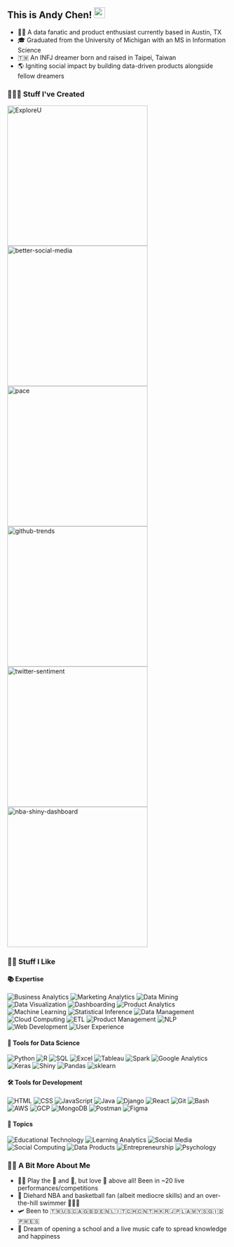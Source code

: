 <h2>
    This is Andy Chen!
    <img src="https://media.giphy.com/media/hvRJCLFzcasrR4ia7z/giphy.gif" width="25">
    <!--
    <p>
        <a href="https://www.linkedin.com/in/andy-te-hsuan-chen/" target="_blank"><img alt="LinkedIn" src="images/linkedin.png" width="30rem"></a>
        <a href="mailto:andy27479@gmail.com"><img alt="Gmail" src="images/email.png" width="30rem"></a>
        <a href="https://drive.google.com/file/d/1IZDXmhHigFrnB-wuSitgAyUxh-7_QzdN/view?usp=sharing" target="_blank"><img alt="Resume" src="images/attachment.png" width="30rem"></a>
    </p>
    -->
</h2>

- 🧑‍💻 A data fanatic and product enthusiast currently based in Austin, TX
- 🎓 Graduated from the University of Michigan with an MS in Information Science
- 🇹🇼 An INFJ dreamer born and raised in Taipei, Taiwan
- 🌎 Igniting social impact by building data-driven products alongside fellow dreamers

### 👨🏻‍💻 Stuff I've Created
<p align="left"> 
    <a href="https://github.com/andy-techen/ExploreU"><img width="320" src="https://github-readme-stats.vercel.app/api/pin/?username=andy-techen&repo=ExploreU&theme=ayu-mirage&hide_border=true" alt="ExploreU"></a>
    <a href="https://github.com/andy-techen/better-social-media"><img width="320" src="https://github-readme-stats.vercel.app/api/pin/?username=andy-techen&repo=better-social-media&theme=ayu-mirage&hide_border=true" alt="better-social-media"></a>
    <a href="https://github.com/andy-techen/pace"><img width="320" src="https://github-readme-stats.vercel.app/api/pin/?username=andy-techen&repo=pace&theme=ayu-mirage&hide_border=true" alt="pace"></a>
    <a href="https://github.com/andy-techen/github-trends"><img width="320" src="https://github-readme-stats.vercel.app/api/pin/?username=andy-techen&repo=github-trends&theme=ayu-mirage&hide_border=true" alt="github-trends"></a>
    <a href="https://github.com/andy-techen/twitter-sentiment"><img width="320" src="https://github-readme-stats.vercel.app/api/pin/?username=andy-techen&repo=twitter-sentiment&theme=ayu-mirage&hide_border=true" alt="twitter-sentiment"></a>
    <a href="https://github.com/andy-techen/nba-shiny-dashboard"><img width="320" src="https://github-readme-stats.vercel.app/api/pin/?username=andy-techen&repo=nba-shiny-dashboard&theme=ayu-mirage&hide_border=true" alt="nba-shiny-dashboard"></a>
</p>

### ✌🏻 Stuff I Like
#### 📚 Expertise
<p>
    <img alt="Business Analytics" src="https://img.shields.io/badge/Business%20Analytics-FF9900">
    <img alt="Marketing Analytics" src="https://img.shields.io/badge/Marketing%20Analytics-FF9900">
    <img alt="Data Mining" src="https://img.shields.io/badge/Data%20Mining-FF9900">
    <img alt="Data Visualization" src="https://img.shields.io/badge/Data%20Visualization-FF9900">
    <img alt="Dashboarding" src="https://img.shields.io/badge/Dashboarding-FF9900">
    <img alt="Product Analytics" src="https://img.shields.io/badge/Product%20Analytics-ffd700">
    <img alt="Machine Learning" src="https://img.shields.io/badge/Machine%20Learning-ffd700">
    <img alt="Statistical Inference" src="https://img.shields.io/badge/Statistical%20Inference-ffd700">
    <img alt="Data Management" src="https://img.shields.io/badge/Data%20Management-ffd700">
    <img alt="Cloud Computing" src="https://img.shields.io/badge/Cloud%20Computing-f0e68c">
    <img alt="ETL" src="https://img.shields.io/badge/ETL-f0e68c">
    <img alt="Product Management" src="https://img.shields.io/badge/Product%20Management-f0e68c">
    <img alt="NLP" src="https://img.shields.io/badge/NLP-f0e68c">
    <img alt="Web Development" src="https://img.shields.io/badge/Frontend%20Development-f0e68c">
    <img alt="User Experience" src="https://img.shields.io/badge/User%20Experience-f0e68c">
</p>

#### 🧮 Tools for Data Science
<p>
    <img alt="Python" src="https://img.shields.io/badge/Python-14354C.svg?logo=python&logoColor=white">
    <img alt="R" src="https://img.shields.io/badge/R-276DC3.svg?logo=r&logoColor=white">
    <img alt="SQL" src="https://custom-icon-badges.demolab.com/badge/SQL-025E8C.svg?logo=database&logoColor=white">
    <!--
    <img alt="MySQL" src="https://img.shields.io/badge/MySQL-00f.svg?logo=mysql&logoColor=white">
    <img alt="SQLite" src ="https://img.shields.io/badge/SQLite-07405e.svg?logo=sqlite&logoColor=white">
    -->
    <img alt="Excel" src="https://img.shields.io/badge/Excel-217346.svg?logo=microsoftexcel&logoColor=white">
    <img alt=Tableau src="https://img.shields.io/badge/Tableau-E97627.svg?logo=tableau&logoColor=white">
    <img alt="Spark" src="https://img.shields.io/badge/Spark-E25A1C.svg?logo=apachespark&logoColor=white">
    <img alt="Google Analytics" src="https://img.shields.io/badge/Google%20Analytics-E37400.svg?logo=googleanalytics&logoColor=white">
    <img alt="Keras" src="https://img.shields.io/badge/Keras-D00000.svg?logo=keras&logoColor=white">
    <img alt="Shiny" src="https://custom-icon-badges.demolab.com/badge/Shiny-FFFFFF?logo=shiny">
    <img alt="Pandas" src="https://img.shields.io/badge/Pandas-150458.svg?logo=pandas&logoColor=white">
    <img alt="sklearn" src="https://img.shields.io/badge/sklearn-F7931E.svg?logo=scikitlearn&logoColor=white">
    <!--
    <img alt="NumPy" src="https://img.shields.io/badge/NumPy-013243.svg?logo=numpy&logoColor=white">
    <img alt="Plotly" src="https://img.shields.io/badge/Plotly-3F4F75.svg?logo=plotly&logoColor=white">
    <img alt="Jupyter" src="https://img.shields.io/badge/Jupyter-F37626.svg?logo=Jupyter&logoColor=white">
    <img alt="ggplot2" src="https://custom-icon-badges.demolab.com/badge/ggplot2-1A162D?logo=ggplot2">
    -->
</p>

#### 🛠 Tools for Development
<p>
    <img alt="HTML" src="https://img.shields.io/badge/HTML-E34F26.svg?logo=html5&logoColor=white">
    <img alt="CSS" src="https://img.shields.io/badge/CSS-1572B6.svg?logo=css3&logoColor=white">
    <img alt="JavaScript" src="https://img.shields.io/badge/JavaScript-F7DF1E.svg?logo=javascript&logoColor=black">
    <img alt="Java" src="https://custom-icon-badges.demolab.com/badge/Java-007396.svg?logo=java&logoColor=white">
    <img alt="Django" src="https://img.shields.io/badge/Django-092E20.svg?logo=django&logoColor=white">
    <img alt="React" src="https://img.shields.io/badge/React-20232a.svg?logo=react&logoColor=%2361DAFB">
    <img alt="Git" src="https://img.shields.io/badge/Git-F05033.svg?logo=git&logoColor=white">
    <img alt="Bash" src="https://img.shields.io/badge/Bash-121011.svg?logo=gnu-bash&logoColor=white">
<!--     <img alt="Firebase" src="https://img.shields.io/badge/Firebase-FFCA28.svg?logo=firebase&logoColor=black">
    <img alt="AWS S3" src="https://img.shields.io/badge/AWS%20S3-569A31.svg?logo=amazons3&logoColor=white">
    <img alt="AWS Lambda" src="https://img.shields.io/badge/AWS%20Lambda-FF9900.svg?logo=awslambda&logoColor=white"> -->
    <img alt="AWS" src="https://img.shields.io/badge/AWS-232F3E?logo=amazon-aws&logoColor=white">
    <img alt="GCP" src="https://img.shields.io/badge/GCP-4285F4?logo=google-cloud&logoColor=white">
    <img alt="MongoDB" src ="https://img.shields.io/badge/MongoDB-4ea94b.svg?logo=mongodb&logoColor=white">
    <img alt="Postman" src="https://img.shields.io/badge/Postman-FF6C37?logo=postman&logoColor=white">
    <img alt="Figma" src="https://img.shields.io/badge/Figma-F24E1E.svg?logo=figma&logoColor=white">
    <!--
    <img alt="Heroku" src="https://img.shields.io/badge/Heroku-430098.svg?logo=heroku&logoColor=white">
    <img alt="VS Code" src="https://img.shields.io/badge/VS%20Code-0078d7.svg?logo=visual-studio-code&logoColor=white">
    -->
</p>

#### 🧠 Topics
<p>
    <img alt="Educational Technology" src="https://img.shields.io/badge/Educational%20Technology-ffd700">
    <img alt="Learning Analytics" src="https://img.shields.io/badge/Learning%20Analytics-ffd700">
    <img alt="Social Media" src="https://img.shields.io/badge/Social%20Media-ffd700">
    <img alt="Social Computing" src="https://img.shields.io/badge/Social%20Computing-ffd700">
    <img alt="Data Products" src="https://img.shields.io/badge/Data%20Products-ffd700">
    <img alt="Entrepreneurship" src="https://img.shields.io/badge/Entrepreneurship-ffd700">
    <img alt="Psychology" src="https://img.shields.io/badge/Psychology-ffd700">
</p>

### 👦🏻 A Bit More About Me
<!--
- 🏫 Naturally gravitate towards responsibilities. Contributed to 5 summer/winter camps, 2 [live performances](https://www.facebook.com/2018.ibnight), and numerous seminars (read more [here](https://andy27479.wixsite.com/portfolio/leadership)) in my first two years of college
-->
- 🤘🏻 Play the 🎻 and 🎸, but love 🎤 above all! Been in ~20 live performances/competitions
- 🏀 Diehard NBA and basketball fan (albeit mediocre skills) and an over-the-hill swimmer 🏊🏻‍♂️
- 🛩 Been to 🇹🇼🇺🇸🇨🇦🇬🇧🇩🇪🇳🇱🇮🇹🇨🇭🇨🇳🇹🇭🇰🇷🇯🇵🇱🇦🇲🇾🇸🇬🇮🇩🇵🇼🇪🇸
- 💭 Dream of opening a school and a live music cafe to spread knowledge and happiness
